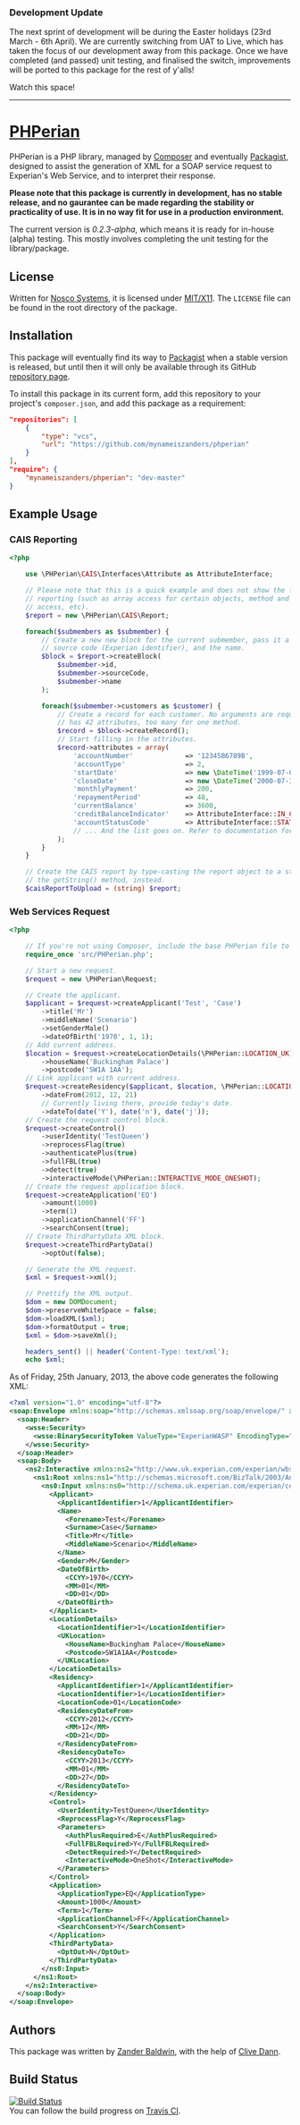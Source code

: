### Development Update
The next sprint of development will be during the Easter holidays (23rd March - 6th April).
We are currently switching from UAT to Live, which has taken the focus of our development away from this package.
Once we have completed (and passed) unit testing, and finalised the switch, improvements will be ported to this package for the rest of y'alls!

Watch this space!

---

# [PHPerian](https://github.com/mynameiszanders/phperian)

PHPerian is a PHP library, managed by [Composer](http://getcomposer.org) and eventually [Packagist](https://packagist.org/), designed to assist the generation of XML for a SOAP service request to Experian's Web Service, and to interpret their response.

**Please note that this package is currently in development, has no stable release, and no gaurantee can be made
regarding the stability or practicality of use. It is in no way fit for use in a production environment.**

The current version is *0.2.3-alpha*, which means it is ready for in-house (alpha) testing. This mostly involves completing the unit testing for the library/package.

License
-------

Written for [Nosco Systems](http://nosco-systems.co.uk), it is licensed under [MIT/X11](http://j.mp/mit-license). The
`LICENSE` file can be found in the root directory of the package.

Installation
------------

This package will eventually find its way to [Packagist](https://packagist.org/) when a stable version is released, but
until then it will only be available through its GitHub [repository page][repo].

To install this package in its current form, add this repository to your project's `composer.json`, and add this package
as a requirement:

```json
"repositories": [
    {
        "type": "vcs",
        "url": "https://github.com/mynameiszanders/phperian"
    }
],
"require": {
    "mynameiszanders/phperian": "dev-master"
}
```

Example Usage
-------------

### CAIS Reporting

```php
<?php

    use \PHPerian\CAIS\Interfaces\Attribute as AttributeInterface;

    // Please note that this is a quick example and does not show the full capability of CAIS
    // reporting (such as array access for certain objects, method and object attribute
    // access, etc).
    $report = new \PHPerian\CAIS\Report;

    foreach($submembers as $submember) {
        // Create a new new block for the current submember, pass it a custom identifier, the
        // source code (Experian identifier), and the name.
        $block = $report->createBlock(
            $submember->id,
            $submember->sourceCode,
            $submember->name
        );

        foreach($submember->customers as $customer) {
            // Create a record for each customer. No arguments are required because the record
            // has 42 attributes, too many for one method.
            $record = $block->createRecord();
            // Start filling in the attributes.
            $record->attributes = array(
                'accountNumber'             => '12345B6789B',
                'accountType'               => 2,
                'startDate'                 => new \DateTime('1999-07-03'),
                'closeDate'                 => new \DateTime('2000-07-30'),
                'monthlyPayment'            => 200,
                'repaymentPeriod'           => 48,
                'currentBalance'            => 3600,
                'creditBalanceIndicator'    => AttributeInterface::IN_CREDIT,
                'accountStatusCode'         => AttributeInterface::STATUS_DORMANT,
                // ... And the list goes on. Refer to documentation for a full list of attributes.
            );
        }
    }

    // Create the CAIS report by type-casting the report object to a string. We could also use
    // the getString() method, instead.
    $caisReportToUpload = (string) $report;
```

### Web Services Request

```php
<?php

    // If you're not using Composer, include the base PHPerian file to autoload the classes for you.
    require_once 'src/PHPerian.php';

    // Start a new request.
    $request = new \PHPerian\Request;

    // Create the applicant.
    $applicant = $request->createApplicant('Test', 'Case')
        ->title('Mr')
        ->middleName('Scenario')
        ->setGenderMale()
        ->dateOfBirth('1970', 1, 1);
    // Add current address.
    $location = $request->createLocationDetails(\PHPerian::LOCATION_UK)
        ->houseName('Buckingham Palace')
        ->postcode('SW1A 1AA');
    // Link applicant with current address.
    $request->createResidency($applicant, $location, \PHPerian::LOCATION_CURRENT)
        ->dateFrom(2012, 12, 21)
        // Currently living there, provide today's date.
        ->dateTo(date('Y'), date('n'), date('j'));
    // Create the request control block.
    $request->createControl()
        ->userIdentity('TestQueen')
        ->reprocessFlag(true)
        ->authenticatePlus(true)
        ->fullFBL(true)
        ->detect(true)
        ->interactiveMode(\PHPerian::INTERACTIVE_MODE_ONESHOT);
    // Create the request application block.
    $request->createApplication('EQ')
        ->amount(1000)
        ->term(1)
        ->applicationChannel('FF')
        ->searchConsent(true);
    // Create ThirdPartyData XML block.
    $request->createThirdPartyData()
        ->optOut(false);

    // Generate the XML request.
    $xml = $request->xml();

    // Prettify the XML output.
    $dom = new DOMDocument;
    $dom->preserveWhiteSpace = false;
    $dom->loadXML($xml);
    $dom->formatOutput = true;
    $xml = $dom->saveXml();

    headers_sent() || header('Content-Type: text/xml');
    echo $xml;
```

As of Friday, 25th January, 2013, the above code generates the following XML:

```xml
<?xml version="1.0" encoding="utf-8"?>
<soap:Envelope xmlns:soap="http://schemas.xmlsoap.org/soap/envelope/" xmlns:xsi="http://www.w3.org/2001/XMLSchema-instance" xmlns:xsd="http://www.w3.org/2001/XMLSchema" xmlns:wsse="http://docs.oasis-open.org/wss/2004/01/oasis-200401-wss-wssecurity-secext-1.0.xsd" xmlns:wsu="http://docs.oasis-open.org/wss/2004/01/oasis-200401-wss-wssecurity-utility-1.0.xsd">
  <soap:Header>
    <wsse:Security>
      <wsse:BinarySecurityToken ValueType="ExperianWASP" EncodingType="wsse:Base64Binary" wsu:Id="SecurityToken">{{BinarySecurityToken}}</wsse:BinarySecurityToken>
    </wsse:Security>
  </soap:Header>
  <soap:Body>
    <ns2:Interactive xmlns:ns2="http://www.uk.experian.com/experian/wbsv/peinteractive/v100">
      <ns1:Root xmlns:ns1="http://schemas.microsoft.com/BizTalk/2003/Any">
        <ns0:Input xmlns:ns0="http://schema.uk.experian.com/experian/cems/msgs/v1.7/ConsumerData">
          <Applicant>
            <ApplicantIdentifier>1</ApplicantIdentifier>
            <Name>
              <Forename>Test</Forename>
              <Surname>Case</Surname>
              <Title>Mr</Title>
              <MiddleName>Scenario</MiddleName>
            </Name>
            <Gender>M</Gender>
            <DateOfBirth>
              <CCYY>1970</CCYY>
              <MM>01</MM>
              <DD>01</DD>
            </DateOfBirth>
          </Applicant>
          <LocationDetails>
            <LocationIdentifier>1</LocationIdentifier>
            <UKLocation>
              <HouseName>Buckingham Palace</HouseName>
              <Postcode>SW1A1AA</Postcode>
            </UKLocation>
          </LocationDetails>
          <Residency>
            <ApplicantIdentifier>1</ApplicantIdentifier>
            <LocationIdentifier>1</LocationIdentifier>
            <LocationCode>01</LocationCode>
            <ResidencyDateFrom>
              <CCYY>2012</CCYY>
              <MM>12</MM>
              <DD>21</DD>
            </ResidencyDateFrom>
            <ResidencyDateTo>
              <CCYY>2013</CCYY>
              <MM>01</MM>
              <DD>27</DD>
            </ResidencyDateTo>
          </Residency>
          <Control>
            <UserIdentity>TestQueen</UserIdentity>
            <ReprocessFlag>Y</ReprocessFlag>
            <Parameters>
              <AuthPlusRequired>E</AuthPlusRequired>
              <FullFBLRequired>Y</FullFBLRequired>
              <DetectRequired>Y</DetectRequired>
              <InteractiveMode>OneShot</InteractiveMode>
            </Parameters>
          </Control>
          <Application>
            <ApplicationType>EQ</ApplicationType>
            <Amount>1000</Amount>
            <Term>1</Term>
            <ApplicationChannel>FF</ApplicationChannel>
            <SearchConsent>Y</SearchConsent>
          </Application>
          <ThirdPartyData>
            <OptOut>N</OptOut>
          </ThirdPartyData>
        </ns0:Input>
      </ns1:Root>
    </ns2:Interactive>
  </soap:Body>
</soap:Envelope>
```

Authors
-------

This package was written by [Zander Baldwin](http://mynameiszanders.github.com), with the help of [Clive Dann](https://github.com/clivedann).

Build Status
------------

[![Build Status](https://travis-ci.org/mynameiszanders/phperian.png?branch=develop)][travisbuild]<br />
You can follow the build progress on [Travis CI](https://travis-ci.org/mynameiszanders/phperian).

[repo]: https://github.com/mynameiszanders/phperian "PHPerian GitHub repository"
[travisbuild]: https://travis-ci.org/mynameiszanders/phperian "Build Status on Travis CI"
